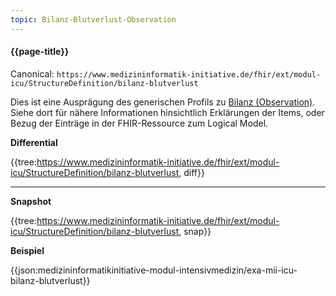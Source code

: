 ```yaml
---
topic: Bilanz-Blutverlust-Observation
---
```

#### {{page-title}}

Canonical:
```https://www.medizininformatik-initiative.de/fhir/ext/modul-icu/StructureDefinition/bilanz-blutverlust```
<br>

Dies ist eine Ausprägung des generischen Profils zu [Bilanz (Observation)](https://www.medizininformatik-initiative.de/fhir/ext/modul-icu/StructureDefinition/bilanz). Siehe dort für nähere Informationen hinsichtlich Erklärungen der Items, oder Bezug der Einträge in der FHIR-Ressource zum Logical Model.

**Differential**

{{tree:https://www.medizininformatik-initiative.de/fhir/ext/modul-icu/StructureDefinition/bilanz-blutverlust, diff}}

---

**Snapshot**

{{tree:https://www.medizininformatik-initiative.de/fhir/ext/modul-icu/StructureDefinition/bilanz-blutverlust, snap}}

**Beispiel**

{{json:medizininformatikinitiative-modul-intensivmedizin/exa-mii-icu-bilanz-blutverlust}}